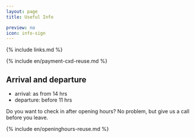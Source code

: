 ```yaml
---
layout: page
title: Useful Info

preview: no
icon: info-sign
---
```


{% include links.md %}

{% include en/payment-cxd-reuse.md %}

## Arrival and departure

- arrival:  as from 14 hrs
- departure: before 11 hrs

Do you want to check in after opening hours? No problem, but give us a call before you leave.

{% include en/openinghours-reuse.md %}
